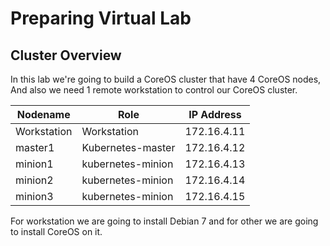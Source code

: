 # Preparing Virtual Lab


## Cluster Overview
In this lab we're going to build a CoreOS cluster that have 4 CoreOS nodes, And also we need 1 remote workstation to control our CoreOS cluster. 

| **Nodename** | **Role** | **IP Address** |
| -- | -- | -- |
| Workstation | Workstation | 172.16.4.11 |
| master1 | Kubernetes-master | 172.16.4.12 |
| minion1 | kubernetes-minion | 172.16.4.13 |
| minion2 | kubernetes-minion | 172.16.4.14 |
| minion3 | kubernetes-minion | 172.16.4.15 |


For workstation we are going to install Debian 7 and for other we are going to install CoreOS on it.
